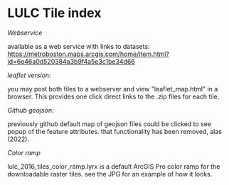 # LULC Tile index

_Webservice_

available as a web service with links to datasets:
https://metroboston.maps.arcgis.com/home/item.html?id=6e46a0d520384a3b9f4a5e3c1be34d66


_leaflet version:_

you may post both files to a webserver and view "leaflet_map.html" in a browser.  This provides one click direct links to the .zip files for each tile. 

_Github geojson:_

previously github default map of geojson files could be clicked to see popup of the feature attributes.  that functionality has been removed, alas (2022).

_Color ramp_

lulc_2016_tiles_color_ramp.lyrx  is a default ArcGIS Pro color ramp for the downloadable raster tiles.  see the JPG for an example of how it looks.
